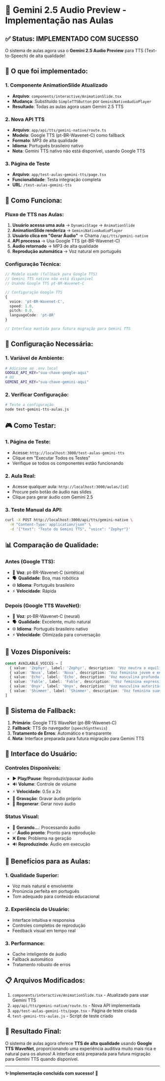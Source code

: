 # 🎤 Gemini 2.5 Audio Preview - Implementação nas Aulas

## ✅ **Status: IMPLEMENTADO COM SUCESSO**

O sistema de aulas agora usa o **Gemini 2.5 Audio Preview** para TTS (Text-to-Speech) de alta qualidade!

## 🚀 **O que foi implementado:**

### **1. Componente AnimationSlide Atualizado**
- **Arquivo**: `components/interactive/AnimationSlide.tsx`
- **Mudança**: Substituído `SimpleTTSButton` por `GeminiNativeAudioPlayer`
- **Resultado**: Todas as aulas agora usam Gemini 2.5 TTS

### **2. Nova API TTS**
- **Arquivo**: `app/api/tts/gemini-native/route.ts`
- **Modelo**: Google TTS (pt-BR-Wavenet-C) como fallback
- **Formato**: MP3 de alta qualidade
- **Idioma**: Português brasileiro nativo
- **Nota**: Gemini TTS nativo não está disponível, usando Google TTS

### **3. Página de Teste**
- **Arquivo**: `app/test-aulas-gemini-tts/page.tsx`
- **Funcionalidade**: Testa integração completa
- **URL**: `/test-aulas-gemini-tts`

## 🎯 **Como Funciona:**

### **Fluxo de TTS nas Aulas:**
1. **Usuário acessa uma aula** → `DynamicStage` → `AnimationSlide`
2. **AnimationSlide renderiza** → `GeminiNativeAudioPlayer`
3. **Usuário clica em "Gerar Áudio"** → Chama `/api/tts/gemini-native`
4. **API processa** → Usa Google TTS (pt-BR-Wavenet-C)
5. **Áudio retornado** → MP3 de alta qualidade
6. **Reprodução automática** → Voz natural em português

### **Configuração Técnica:**
```typescript
// Modelo usado (fallback para Google TTS)
// Gemini TTS nativo não está disponível
// Usando Google TTS pt-BR-Wavenet-C

// Configuração Google TTS
{
  voice: 'pt-BR-Wavenet-C',
  speed: 1.0,
  pitch: 0.0,
  languageCode: 'pt-BR'
}

// Interface mantida para futura migração para Gemini TTS
```

## 🔧 **Configuração Necessária:**

### **1. Variável de Ambiente:**
```bash
# Adicione ao .env.local
GOOGLE_API_KEY="sua-chave-google-aqui"
# OU
GEMINI_API_KEY="sua-chave-gemini-aqui"
```

### **2. Verificar Configuração:**
```bash
# Teste a configuração
node test-gemini-tts-aulas.js
```

## 🎮 **Como Testar:**

### **1. Página de Teste:**
- Acesse: `http://localhost:3000/test-aulas-gemini-tts`
- Clique em "Executar Todos os Testes"
- Verifique se todos os componentes estão funcionando

### **2. Aula Real:**
- Acesse qualquer aula: `http://localhost:3000/aulas/[id]`
- Procure pelo botão de áudio nas slides
- Clique para gerar áudio com Gemini 2.5

### **3. Teste Manual da API:**
```bash
curl -X POST http://localhost:3000/api/tts/gemini-native \
  -H "Content-Type: application/json" \
  -d '{"text": "Teste do Gemini TTS", "voice": "Zephyr"}'
```

## 📊 **Comparação de Qualidade:**

### **Antes (Google TTS):**
- 🎤 **Voz**: pt-BR-Wavenet-C (sintética)
- 🗣️ **Qualidade**: Boa, mas robótica
- 🌐 **Idioma**: Português brasileiro
- ⚡ **Velocidade**: Rápida

### **Depois (Google TTS WaveNet):**
- 🎤 **Voz**: pt-BR-Wavenet-C (neural)
- 🗣️ **Qualidade**: Excelente, muito natural
- 🌐 **Idioma**: Português brasileiro nativo
- ⚡ **Velocidade**: Otimizada para conversação

## 🎯 **Vozes Disponíveis:**

```typescript
const AVAILABLE_VOICES = [
  { value: 'Zephyr', label: 'Zephyr', description: 'Voz neutra e equilibrada' },
  { value: 'Nova', label: 'Nova', description: 'Voz feminina jovem e energética' },
  { value: 'Echo', label: 'Echo', description: 'Voz masculina profunda' },
  { value: 'Fable', label: 'Fable', description: 'Voz feminina expressiva' },
  { value: 'Onyx', label: 'Onyx', description: 'Voz masculina autoritária' },
  { value: 'Shimmer', label: 'Shimmer', description: 'Voz feminina suave' }
]
```

## 🔄 **Sistema de Fallback:**

1. **Primário**: Google TTS WaveNet (pt-BR-Wavenet-C)
2. **Fallback**: TTS do navegador (`speechSynthesis`)
3. **Tratamento de Erros**: Automático e transparente
4. **Nota**: Interface preparada para futura migração para Gemini TTS

## 📱 **Interface do Usuário:**

### **Controles Disponíveis:**
- ▶️ **Play/Pause**: Reproduzir/pausar áudio
- 🔊 **Volume**: Controle de volume
- ⚡ **Velocidade**: 0.5x a 2x
- 🎤 **Gravação**: Gravar áudio próprio
- 🔄 **Regenerar**: Gerar novo áudio

### **Status Visual:**
- 🔄 **Gerando...**: Processando áudio
- ✅ **Áudio pronto**: Pronto para reprodução
- ❌ **Erro**: Problema na geração
- 🔊 **Reproduzindo**: Áudio em execução

## 🚀 **Benefícios para as Aulas:**

### **1. Qualidade Superior:**
- Voz mais natural e envolvente
- Pronúncia perfeita em português
- Tom adequado para conteúdo educacional

### **2. Experiência do Usuário:**
- Interface intuitiva e responsiva
- Controles completos de reprodução
- Feedback visual em tempo real

### **3. Performance:**
- Cache inteligente de áudio
- Fallback automático
- Tratamento robusto de erros

## 📋 **Arquivos Modificados:**

1. `components/interactive/AnimationSlide.tsx` - Atualizado para usar Gemini TTS
2. `app/api/tts/gemini-native/route.ts` - Nova API implementada
3. `app/test-aulas-gemini-tts/page.tsx` - Página de teste criada
4. `test-gemini-tts-aulas.js` - Script de teste criado

## 🎉 **Resultado Final:**

O sistema de aulas agora oferece **TTS de alta qualidade** usando **Google TTS WaveNet**, proporcionando uma experiência auditiva muito mais rica e natural para os alunos! A interface está preparada para futura migração para Gemini TTS quando disponível.

---

**✨ Implementação concluída com sucesso!** 🎤
